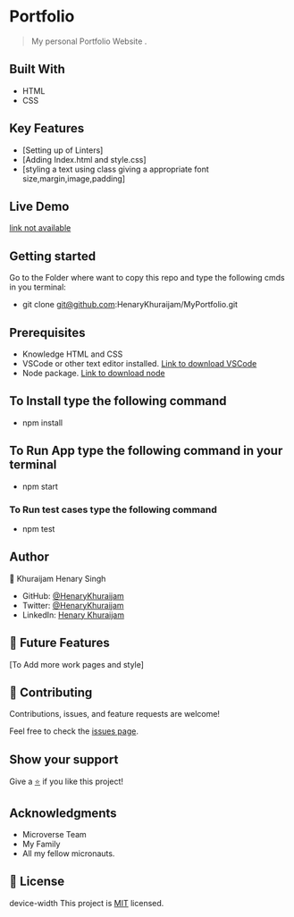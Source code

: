 # Portfolio

> My personal Portfolio Website .

## Built With

- HTML
- CSS

## Key Features
- [Setting up of Linters]
- [Adding Index.html and style.css]
- [styling a text using class giving a appropriate font size,margin,image,padding]

## Live Demo

[link not available]()

## Getting started

Go to the Folder where want to copy this repo and type the following cmds in you terminal:

- git clone git@github.com:HenaryKhuraijam/MyPortfolio.git

## Prerequisites

- Knowledge HTML and CSS
- VSCode or other text editor installed. [Link to download VSCode](https://code.visualstudio.com/download)
- Node package. [Link to download node](https://nodejs.org/en/download/)

## To Install type the following command

- npm install

## To Run App type the following command in your terminal

  - npm start

### To Run test cases type the following command

  - npm test

## Author

👤 Khuraijam Henary Singh

- GitHub: [@HenaryKhuraijam](https://github.com/HenaryKhuraijam)
- Twitter: [@HenaryKhuraijam](https://twitter.com/HenaryKhuraijam)
- LinkedIn: [Henary Khuraijam](https://www.linkedin.com/in/henary-khuraijam)

## 🔭 Future Features <a name="future-features"></a>

 [To Add more work pages and style]

## 🤝 Contributing

Contributions, issues, and feature requests are welcome!

Feel free to check the [issues page](../../issues).

## Show your support

Give a [⭐️](../../stargazers) if you like this project!


## Acknowledgments
- Microverse Team
- My Family
- All my fellow micronauts.

## 📝 License
device-width
This project is [MIT](LICENSE) licensed.
